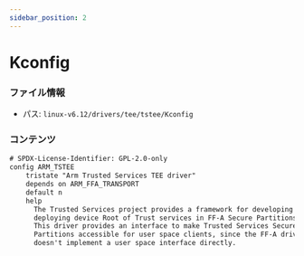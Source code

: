 ```yaml
---
sidebar_position: 2
---
```

# Kconfig

### ファイル情報

- パス: `linux-v6.12/drivers/tee/tstee/Kconfig`

### コンテンツ

```txt
# SPDX-License-Identifier: GPL-2.0-only
config ARM_TSTEE
	tristate "Arm Trusted Services TEE driver"
	depends on ARM_FFA_TRANSPORT
	default n
	help
	  The Trusted Services project provides a framework for developing and
	  deploying device Root of Trust services in FF-A Secure Partitions.
	  This driver provides an interface to make Trusted Services Secure
	  Partitions accessible for user space clients, since the FF-A driver
	  doesn't implement a user space interface directly.

```
